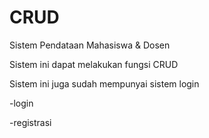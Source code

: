 # CRUD
Sistem Pendataan Mahasiswa &amp; Dosen 

Sistem ini dapat melakukan fungsi CRUD 

Sistem ini juga sudah mempunyai sistem login 

-login 

-registrasi 

